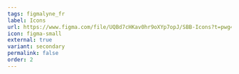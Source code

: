 ```yaml
---
tags: figmalyne_fr
label: Icons
url: https://www.figma.com/file/UQBd7cHKav0hr9oXYp7opJ/SBB-Icons?t=pwg42Xg69vCDcyng-1
icon: figma-small
external: true
variant: secondary
permalink: false
order: 2
---
```



